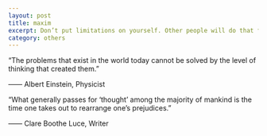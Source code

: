 ```yaml
---
layout: post
title: maxim
excerpt: Don’t put limitations on yourself. Other people will do that for you.
category: others
---
```


“The problems that exist in the world today cannot be solved by the level of thinking that created them.”

—— Albert Einstein, Physicist

“What generally passes for ‘thought’ among the majority of mankind is the time one takes out to rearrange one’s prejudices.”

—— Clare Boothe Luce, Writer
